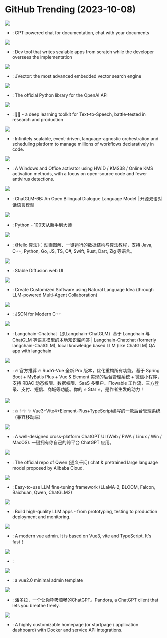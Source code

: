 # GitHub Trending (2023-10-08)

![](https://img.shields.io/badge/Python-New%20531-green?style=flat-square&logo=appveyor)
- [](https://github.comundefined): GPT-powered chat for documentation, chat with your documents

![](https://img.shields.io/badge/Python-New%20722-green?style=flat-square&logo=appveyor)
- [](https://github.comundefined): Dev tool that writes scalable apps from scratch while the developer oversees the implementation

![](https://img.shields.io/badge/Java-New%2089-green?style=flat-square&logo=appveyor)
- [](https://github.comundefined): JVector: the most advanced embedded vector search engine

![](https://img.shields.io/badge/Python-New%20204-green?style=flat-square&logo=appveyor)
- [](https://github.comundefined): The official Python library for the OpenAI API

![](https://img.shields.io/badge/Python-New%2058-green?style=flat-square&logo=appveyor)
- [](https://github.comundefined): 🐸💬 - a deep learning toolkit for Text-to-Speech, battle-tested in research and production

![](https://img.shields.io/badge/Java-New%20167-green?style=flat-square&logo=appveyor)
- [](https://github.comundefined): Infinitely scalable, event-driven, language-agnostic orchestration and scheduling platform to manage millions of workflows declaratively in code.

![](https://img.shields.io/badge/Batchfile-New%20335-green?style=flat-square&logo=appveyor)
- [](https://github.comundefined): A Windows and Office activator using HWID / KMS38 / Online KMS activation methods, with a focus on open-source code and fewer antivirus detections.

![](https://img.shields.io/badge/Python-New%2026-green?style=flat-square&logo=appveyor)
- [](https://github.comundefined): ChatGLM-6B: An Open Bilingual Dialogue Language Model | 开源双语对话语言模型

![](https://img.shields.io/badge/Python-New%2042-green?style=flat-square&logo=appveyor)
- [](https://github.comundefined): Python - 100天从新手到大师

![](https://img.shields.io/badge/Java-New%20309-green?style=flat-square&logo=appveyor)
- [](https://github.comundefined): 《Hello 算法》：动画图解、一键运行的数据结构与算法教程，支持 Java, C++, Python, Go, JS, TS, C#, Swift, Rust, Dart, Zig 等语言。

![](https://img.shields.io/badge/Python-New%20149-green?style=flat-square&logo=appveyor)
- [](https://github.comundefined): Stable Diffusion web UI

![](https://img.shields.io/badge/Python-New%20791-green?style=flat-square&logo=appveyor)
- [](https://github.comundefined): Create Customized Software using Natural Language Idea (through LLM-powered Multi-Agent Collaboration)

![](https://img.shields.io/badge/C%2B%2B-New%2025-green?style=flat-square&logo=appveyor)
- [](https://github.comundefined): JSON for Modern C++

![](https://img.shields.io/badge/Python-New%20113-green?style=flat-square&logo=appveyor)
- [](https://github.comundefined): Langchain-Chatchat（原Langchain-ChatGLM）基于 Langchain 与 ChatGLM 等语言模型的本地知识库问答 | Langchain-Chatchat (formerly langchain-ChatGLM), local knowledge based LLM (like ChatGLM) QA app with langchain

![](https://img.shields.io/badge/Java-New%2022-green?style=flat-square&logo=appveyor)
- [](https://github.comundefined): 🔥 官方推荐 🔥 RuoYi-Vue 全新 Pro 版本，优化重构所有功能。基于 Spring Boot + MyBatis Plus + Vue & Element 实现的后台管理系统 + 微信小程序，支持 RBAC 动态权限、数据权限、SaaS 多租户、Flowable 工作流、三方登录、支付、短信、商城等功能。你的 ⭐️ Star ⭐️，是作者生发的动力！

![](https://img.shields.io/badge/Vue-New%2017-green?style=flat-square&logo=appveyor)
- [](https://github.comundefined): 🔥 ✨✨ ✨ Vue3+Vite4+Element-Plus+TypeScript编写的一款后台管理系统（兼容移动端）

![](https://img.shields.io/badge/TypeScript-New%2088-green?style=flat-square&logo=appveyor)
- [](https://github.comundefined): A well-designed cross-platform ChatGPT UI (Web / PWA / Linux / Win / MacOS). 一键拥有你自己的跨平台 ChatGPT 应用。

![](https://img.shields.io/badge/Python-New%2037-green?style=flat-square&logo=appveyor)
- [](https://github.comundefined): The official repo of Qwen (通义千问) chat & pretrained large language model proposed by Alibaba Cloud.

![](https://img.shields.io/badge/Python-New%2037-green?style=flat-square&logo=appveyor)
- [](https://github.comundefined): Easy-to-use LLM fine-tuning framework (LLaMA-2, BLOOM, Falcon, Baichuan, Qwen, ChatGLM2)

![](https://img.shields.io/badge/Python-New%20208-green?style=flat-square&logo=appveyor)
- [](https://github.comundefined): Build high-quality LLM apps - from prototyping, testing to production deployment and monitoring.

![](https://img.shields.io/badge/Vue-New%2017-green?style=flat-square&logo=appveyor)
- [](https://github.comundefined): A modern vue admin. It is based on Vue3, vite and TypeScript. It's fast！

![](https://img.shields.io/badge/none-New%2078-green?style=flat-square&logo=appveyor)
- [](https://github.comundefined): 

![](https://img.shields.io/badge/JavaScript-New%207-green?style=flat-square&logo=appveyor)
- [](https://github.comundefined): a vue2.0 minimal admin template

![](https://img.shields.io/badge/Python-New%20108-green?style=flat-square&logo=appveyor)
- [](https://github.comundefined): 潘多拉，一个让你呼吸顺畅的ChatGPT。Pandora, a ChatGPT client that lets you breathe freely.

![](https://img.shields.io/badge/JavaScript-New%20156-green?style=flat-square&logo=appveyor)
- [](https://github.comundefined): A highly customizable homepage (or startpage / application dashboard) with Docker and service API integrations.

